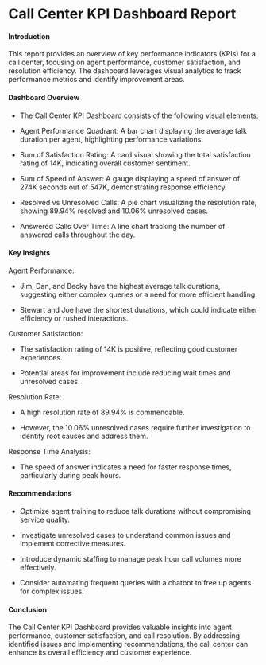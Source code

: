 # Call Center KPI Dashboard Report

#### Introduction

This report provides an overview of key performance indicators (KPIs) for a call center, focusing on agent performance, customer satisfaction, and resolution efficiency. The dashboard leverages visual analytics to track performance metrics and identify improvement areas.

#### Dashboard Overview

- The Call Center KPI Dashboard consists of the following visual elements:

- Agent Performance Quadrant: A bar chart displaying the average talk duration per agent, highlighting performance variations.

- Sum of Satisfaction Rating: A card visual showing the total satisfaction rating of 14K, indicating overall customer sentiment.

- Sum of Speed of Answer: A gauge displaying a speed of answer of 274K seconds out of 547K, demonstrating response efficiency.

- Resolved vs Unresolved Calls: A pie chart visualizing the resolution rate, showing 89.94% resolved and 10.06% unresolved cases.

- Answered Calls Over Time: A line chart tracking the number of answered calls throughout the day.

#### Key Insights

Agent Performance:

- Jim, Dan, and Becky have the highest average talk durations, suggesting either complex queries or a need for more efficient handling.

- Stewart and Joe have the shortest durations, which could indicate either efficiency or rushed interactions.

Customer Satisfaction:

- The satisfaction rating of 14K is positive, reflecting good customer experiences.

- Potential areas for improvement include reducing wait times and unresolved cases.

Resolution Rate:

- A high resolution rate of 89.94% is commendable.

- However, the 10.06% unresolved cases require further investigation to identify root causes and address them.

Response Time Analysis:

- The speed of answer indicates a need for faster response times, particularly during peak hours.

#### Recommendations

- Optimize agent training to reduce talk durations without compromising service quality.

- Investigate unresolved cases to understand common issues and implement corrective measures.

- Introduce dynamic staffing to manage peak hour call volumes more effectively.

- Consider automating frequent queries with a chatbot to free up agents for complex issues.

#### Conclusion

The Call Center KPI Dashboard provides valuable insights into agent performance, customer satisfaction, and call resolution. By addressing identified issues and implementing recommendations, the call center can enhance its overall efficiency and customer experience.
